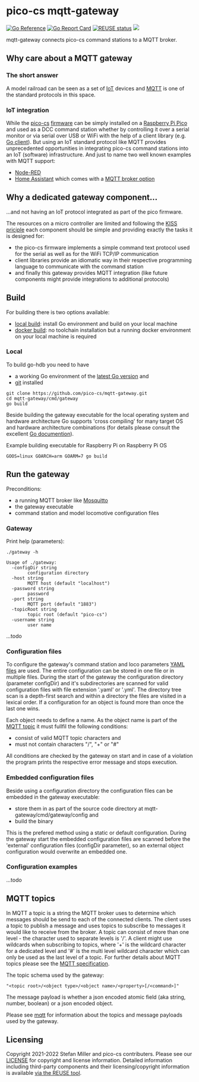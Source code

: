 # pico-cs mqtt-gateway
[![Go Reference](https://pkg.go.dev/badge/github.com/pico-cs/mqtt-gateway/gateway.svg)](https://pkg.go.dev/github.com/pico-cs/mqtt-gateway/gateway)
[![Go Report Card](https://goreportcard.com/badge/github.com/pico-cs/mqtt-gateway)](https://goreportcard.com/report/github.com/pico-cs/mqtt-gateway)
[![REUSE status](https://api.reuse.software/badge/github.com/pico-cs/mqtt-gateway)](https://api.reuse.software/info/github.com/pico-cs/mqtt-gateway)
![](https://github.com/pico-cs/mqtt-gateway/workflows/build/badge.svg)

mqtt-gateway connects pico-cs command stations to a MQTT broker.

## Why care about a MQTT gateway

### The short answer
A model railroad can be seen as a set of [IoT](https://en.wikipedia.org/wiki/Internet_of_things) devices and [MQTT](https://mqtt.org/) is one of the standard protocols in this space.

### IoT integration
While the [pico-cs](https://github.com/pico-cs) [firmware](https://github.com/pico-cs/firmware) can be simply installed on a [Raspberry Pi Pico](https://www.raspberrypi.com/products/raspberry-pi-pico/) and used as a DCC command station whether by controlling it over a serial monitor or via serial over USB or WiFi with the help of a client library (e.g. [Go client](https://github.com/pico-cs/go-client)). But using an IoT standard protocol like MQTT provides unprecedented opportunities in integrating pico-cs command stations into an IoT (software) infrastructure. And just to name two well known examples with MQTT support:
- [Node-RED](https://nodered.org/)
- [Home Assistant](https://www.home-assistant.io/) which comes with a [MQTT broker option](https://www.home-assistant.io/integrations/mqtt/)

## Why a dedicated gateway component...
...and not having an IoT protocol integrated as part of the pico firmware.

The resources on a micro controller are limited and following the [KISS priciple](https://en.wikipedia.org/wiki/KISS_principle) each component should be simple and providing exactly the tasks it is designed for:
- the pico-cs firmware implements a simple command text protocol used for the serial as well as for the WiFi TCP/IP communication
- client libraries provide an idiomatic way in their respective programming language to communicate with the command station
- and finally this gateway provides MQTT integration (like future components might provide integrations to additional protocols)

## Build

For building there is two options available:

- [local build](#local): install Go environment and build on your local machine
- [docker build](https://github.com/pico-cs/docker-buld): no toolchain installation but a running docker environment on your local machine is required

### Local
To build go-hdb you need to have
- a working Go environment of the [latest Go version](https://golang.org/dl/) and
- [git](https://git-scm.com/book/en/v2/Getting-Started-Installing-Git) installed 

```
git clone https://github.com/pico-cs/mqtt-gateway.git
cd mqtt-gateway/cmd/gateway
go build
```
Beside building the gateway executable for the local operating system and hardware architecture Go supports 'cross compiling' for many target OS and hardware architecture combinations (for details please consult the excellent [Go documention](https://go.dev/doc/)).

Example building executable for Raspberry Pi on Raspberry Pi OS
```
GOOS=linux GOARCH=arm GOARM=7 go build
```

## Run the gateway

Preconditions:
- a running MQTT broker like [Mosquitto](https://mosquitto.org/)
- the gateway executable
- command station and model locomotive configuration files

### Gateway

Print help (parameters):

```
./gateway -h

Usage of ./gateway:
  -configDir string
    	configuration directory
  -host string
    	MQTT host (default "localhost")
  -password string
    	password
  -port string
    	MQTT port (default "1883")
  -topicRoot string
    	topic root (default "pico-cs")
  -username string
    	user name
```

...todo

### Configuration files
To configure the gateway's command station and loco parameters [YAML files](https://yaml.org/) are used. The entire configuration can be stored in one file or in multiple files. During the start of the gateway the configuration directory (parameter configDir) and it's subdirectories are scanned for valid configuration files with file extension '.yaml' or '.yml'. The directory tree scan is a depth-first search and within a directory the files are visited in a lexical order. If a configuration for an object is found more than once the last one wins.

Each object needs to define a name. As the object name is part of the [MQTT topic](#mqtt-topics) it must fullfil the following conditions:
- consist of valid MQTT topic characters and
- must not contain characters "/", "+" or "#"

All conditions are checked by the gateway on start and in case of a violation the program prints the respective error message and stops execution.

### Embedded configuration files
Beside using a configuration directory the configuration files can be embedded in the gateway executable:
- store them in as part of the source code directory at mqtt-gateway/cmd/gateway/config and
- build the binary 

This is the prefered method using a static or default configuration. During the gateway start the embedded configuration files are scanned before the 'external' configuration files (configDir parameter), so an external object configuration would overwrite an embedded one.

### Configuration examples
...todo

## MQTT topics
In MQTT a topic is a string the MQTT broker uses to determine which messages should be send to each of the connected clients. The client uses a topic to publish a message and uses topics to subscribe to messages it would like to receive from the broker.
A topic can consist of more than one level - the character used to separate levels is '/'. A client might use wildcards when subscribing to topics, where '+' is the wildcard character for a dedicated level and '#' is the multi level wildcard character which can only be used as the last level of a topic. For further details about MQTT topics please see the [MQTT specification](https://mqtt.org/mqtt-specification/).

The topic schema used by the gateway:

```
"<topic root>/<object type>/<object name>/<property>[/<command>]"
```

The message payload is whether a json encoded atomic field (aka string, number, boolean) or a json encoded object.

Please see [mqtt](mqtt.md) for information about the topics and message payloads used by the gateway.

## Licensing

Copyright 2021-2022 Stefan Miller and pico-cs contributers. Please see our [LICENSE](LICENSE.md) for copyright and license information. Detailed information including third-party components and their licensing/copyright information is available [via the REUSE tool](https://api.reuse.software/info/github.com/pico-cs/mqtt-gateway).
